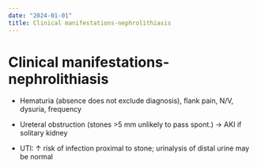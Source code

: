```yaml
---
date: "2024-01-01"
title: Clinical manifestations-nephrolithiasis
---
```


# Clinical manifestations-nephrolithiasis

* Hematuria (absence does not exclude diagnosis), flank pain, N/V, dysuria, frequency

* Ureteral obstruction (stones >5 mm unlikely to pass spont.) → AKI if solitary kidney

* UTI: ↑ risk of infection proximal to stone; urinalysis of distal urine may be normal
